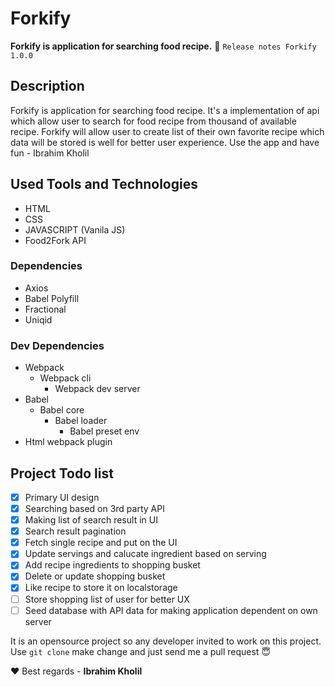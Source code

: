 # Forkify
**Forkify is application for searching food recipe.**  :rocket: `Release notes Forkify 1.0.0`
## Description
Forkify is application for searching food recipe. It's a implementation of api which allow user to search for food recipe from thousand of available recipe. Forkify will allow user to create list of their own favorite recipe which data will be stored is well for better user experience. Use the app and have fun - Ibrahim Kholil 
## Used Tools and Technologies 
- HTML
- CSS
- JAVASCRIPT (Vanila JS)
- Food2Fork API

### Dependencies
- Axios
- Babel Polyfill
- Fractional
- Uniqid

### Dev Dependencies
- Webpack
  - Webpack cli
    - Webpack dev server
- Babel
  - Babel core
    - Babel loader
      - Babel preset env
- Html webpack plugin

## Project Todo list
- [x] Primary UI design
- [x] Searching based on 3rd party API
- [x] Making list of search result in UI
- [x] Search result pagination 
- [x] Fetch single recipe and put on the UI
- [x] Update servings and calucate ingredient based on serving
- [x] Add recipe ingredients to shopping busket
- [x] Delete or update shopping busket
- [x] Like recipe to store it on localstorage
- [ ] Store shopping list of user for better UX
- [ ] Seed database with API data for making application dependent on own server

It is an opensource project so any developer invited to work on this project. Use `git clone` make change and just send me a pull request :innocent: 

:heart: Best regards - **Ibrahim Kholil**

